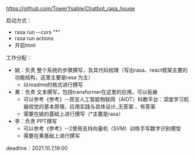https://github.com/TowerYsable/Chatbot_rasa_house



启动方式：

- rasa run --cors "*"
- rasa run actions
- 开启html



工作分配：

- 姚：负责 整个系统的步骤撰写，及其代码梳理（写出rasa、react框架主要的功能结构，这里主要是rasa 为主）
  - 以readme的格式进行撰写
- 黄：负责 文本撰写，包括transformer在这里的应用，可以拓展
  - 可以参考《参考》--昂宝人工智能物联网（AIOT）科教平台：深度学习机器视觉的基本原理，应用实践与具体设计_无答案  、有答案
  - 需要在姚的基础上进行撰写（*主要是rasa）
- 李：负责 PPT撰写
  - 可以参考《参考》--2使用支持向量机（SVM）训练手写数字识别模型
  - 需要在黄基础上进行撰写



deadline：2021.10.7,19:00

